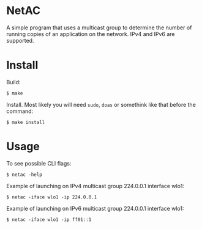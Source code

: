 # NetAC

A simple program that uses a multicast group to determine the number of running copies of an application on the network. IPv4 and IPv6 are supported.

# Install

Build:

```
$ make
```

Install. Most likely you will need `sudo`, `doas` or somethink like that before the command:

```
$ make install
```

# Usage

To see possible CLI flags:

```
$ netac -help
```

Example of launching on IPv4 multicast group 224.0.0.1 interface wlo1:

```
$ netac -iface wlo1 -ip 224.0.0.1
```

Example of launching on IPv6 multicast group 224.0.0.1 interface wlo1:

```
$ netac -iface wlo1 -ip ff01::1
```
